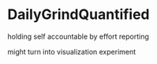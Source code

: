 # DailyGrindQuantified
holding self accountable by effort reporting

might turn into visualization experiment

